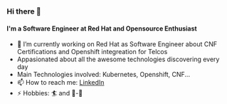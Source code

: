 ### Hi there 👋
#### I'm a Software Engineer at Red Hat and Opensource Enthusiast

- 🔭 I’m currently working on Red Hat as Software Engineer about CNF Certifications and Openshift integreation for Telcos
- Appasionated about all the awesome technologies discovering every day
- Main Technologies involved: Kubernetes, Openshift, CNF...
- 📫 How to reach me: [LinkedIn](https://www.linkedin.com/in/josegatoluis/)
- ⚡ Hobbies: 🏄 and 🤘-🎵

